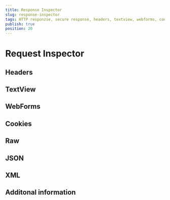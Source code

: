 ```yaml
---
title: Response Inspector
slug: response-inspector
tags: HTTP responzse, secure response, headers, textview, webforms, cookies, host, connection
publish: true
position: 20
---
```


# Request Inspector

## Headers

_<content-goes-here>_

## TextView

_<content-goes-here>_

## WebForms

_<content-goes-here>_

## Cookies

_<content-goes-here>_

## Raw

_<content-goes-here>_

## JSON

_<content-goes-here>_

## XML

_<content-goes-here>_

## Additonal information

_<for-example-find-feature>_